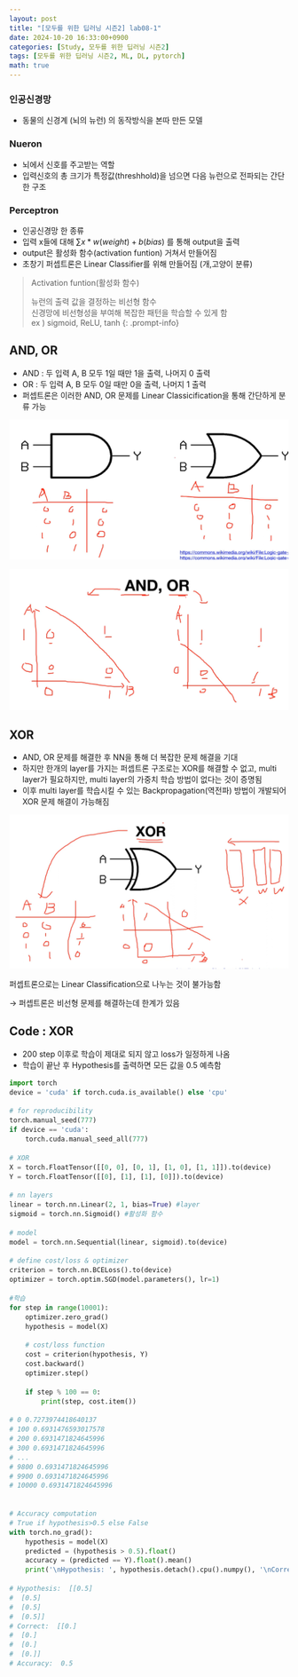```yaml
---
layout: post
title: "[모두를 위한 딥러닝 시즌2] lab08-1"
date: 2024-10-20 16:33:00+0900
categories: [Study, 모두를 위한 딥러닝 시즌2]
tags: [모두를 위한 딥러닝 시즌2, ML, DL, pytorch]
math: true
---
```


### 인공신경망

- 동물의 신경계 (뇌의 뉴런) 의 동작방식을 본따 만든 모델

### Nueron

- 뇌에서 신호를 주고받는 역할
- 입력신호의 총 크기가 특정값(threshhold)을 넘으면 다음 뉴런으로 전파되는 간단한 구조

### Perceptron

- 인공신경망 한 종류
- 입력 x들에 대해 $\sum x*w(weight)+b(bias)$ 를 통해 output을 출력
- output은 활성화 함수(activation funtion) 거쳐서 만들어짐
- 초창기 퍼셉트론은 Linear Classifier를 위해 만들어짐 (개,고양이 분류)

> Activation funtion(활성화 함수)
>
> 뉴런의 출력 값을 결정하는 비선형 함수  
> 신경망에 비선형성을 부여해 복잡한 패턴을 학습할 수 있게 함  
> ex ) sigmoid, ReLU, tanh
{: .prompt-info}

## AND, OR

- AND : 두 입력 A, B 모두 1일 때만 1을 출력, 나머지 0 출력
- OR : 두 입력 A, B 모두 0일 때만 0을 출력, 나머지 1 출력
- 퍼셉트론은 이러한 AND, OR 문제를 Linear Classicification을 통해 간단하게 분류 가능

![image.png](assets/img/posts/deeplearningzerotoall/8-1/image.png)

![image.png](assets/img/posts/deeplearningzerotoall/8-1/image%201.png)

## XOR

- AND, OR 문제를 해결한 후 NN을 통해 더 복잡한 문제 해결을 기대
- 하지만 한개의 layer를 가지는 퍼셉트론 구조로는 XOR를 해결할 수 없고, multi layer가 필요하지만, multi layer의 가중치 학습 방법이 없다는 것이 증명됨
- 이후 multi layer를 학습시킬 수 있는 Backpropagation(역전파) 방법이 개발되어 XOR 문제 해결이 가능해짐

![image.png](assets/img/posts/deeplearningzerotoall/8-1/image%202.png)

퍼셉트론으로는 Linear Classification으로 나누는 것이 불가능함

→ 퍼셉트론은 비선형 문제를 해결하는데 한계가 있음

## Code : XOR

- 200 step 이후로 학습이 제대로 되지 않고 loss가 일정하게 나옴
- 학습이 끝난 후 Hypothesis를 출력하면 모든 값을 0.5 예측함

```python
import torch
device = 'cuda' if torch.cuda.is_available() else 'cpu'

# for reproducibility
torch.manual_seed(777)
if device == 'cuda':
    torch.cuda.manual_seed_all(777)

# XOR
X = torch.FloatTensor([[0, 0], [0, 1], [1, 0], [1, 1]]).to(device)
Y = torch.FloatTensor([[0], [1], [1], [0]]).to(device)

# nn layers
linear = torch.nn.Linear(2, 1, bias=True) #layer
sigmoid = torch.nn.Sigmoid() #활성화 함수

# model
model = torch.nn.Sequential(linear, sigmoid).to(device)

# define cost/loss & optimizer
criterion = torch.nn.BCELoss().to(device)
optimizer = torch.optim.SGD(model.parameters(), lr=1)

#학습
for step in range(10001):
    optimizer.zero_grad()
    hypothesis = model(X)

    # cost/loss function
    cost = criterion(hypothesis, Y)
    cost.backward()
    optimizer.step()

    if step % 100 == 0:
        print(step, cost.item())

# 0 0.7273974418640137
# 100 0.6931476593017578
# 200 0.6931471824645996
# 300 0.6931471824645996
# ...
# 9800 0.6931471824645996
# 9900 0.6931471824645996
# 10000 0.6931471824645996


# Accuracy computation
# True if hypothesis>0.5 else False
with torch.no_grad():
    hypothesis = model(X)
    predicted = (hypothesis > 0.5).float()
    accuracy = (predicted == Y).float().mean()
    print('\nHypothesis: ', hypothesis.detach().cpu().numpy(), '\nCorrect: ', predicted.detach().cpu().numpy(), '\nAccuracy: ', accuracy.item())

# Hypothesis:  [[0.5]
#  [0.5]
#  [0.5]
#  [0.5]]
# Correct:  [[0.]
#  [0.]
#  [0.]
#  [0.]]
# Accuracy:  0.5
```
